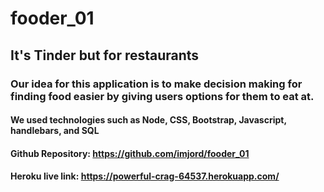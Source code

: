 # fooder_01
## It's Tinder but for restaurants 
### Our idea for this application is to make decision making for finding food easier by giving users options for them to eat at.
#### We used technologies such as Node, CSS, Bootstrap, Javascript, handlebars, and SQL
#### Github Repository: https://github.com/imjord/fooder_01
#### Heroku live link: https://powerful-crag-64537.herokuapp.com/
